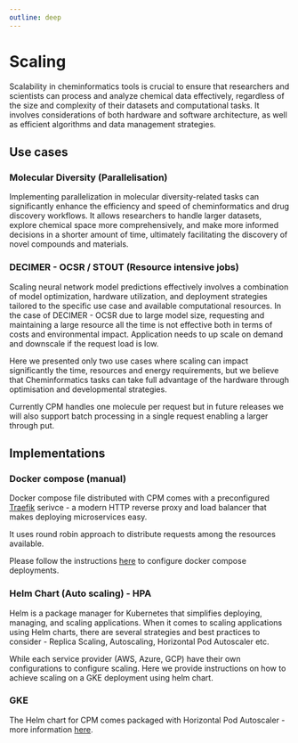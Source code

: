 ```yaml
---
outline: deep
---
```


# Scaling 

Scalability in cheminformatics tools is crucial to ensure that researchers and scientists can process and analyze chemical data effectively, regardless of the size and complexity of their datasets and computational tasks. It involves considerations of both hardware and software architecture, as well as efficient algorithms and data management strategies.

## Use cases

### Molecular Diversity (Parallelisation)

Implementing parallelization in molecular diversity-related tasks can significantly enhance the efficiency and speed of cheminformatics and drug discovery workflows. It allows researchers to handle larger datasets, explore chemical space more comprehensively, and make more informed decisions in a shorter amount of time, ultimately facilitating the discovery of novel compounds and materials.

### DECIMER - OCSR / STOUT (Resource intensive jobs)

Scaling neural network model predictions effectively involves a combination of model optimization, hardware utilization, and deployment strategies tailored to the specific use case and available computational resources. In the case of DECIMER - OCSR due to large model size, requesting and maintaining a large resource all the time is not effective both in terms of costs and environmental impact. Application needs to up scale on demand and downscale if the request load is low.

Here we presented only two use cases where scaling can impact significantly the time, resources and energy requirements, but we believe that Cheminformatics tasks can take full advantage of the hardware through optimisation and developmental strategies.

Currently CPM handles one molecule per request but in future releases we will also support batch processing in a single request enabling a larger through put. 

## Implementations

### Docker compose (manual)

Docker compose file distributed with CPM comes with a preconfigured [Traefik](https://github.com/traefik/traefik) serivce - a modern HTTP reverse proxy and load balancer that makes deploying microservices easy.

It uses round robin approach to distribute requests among the resources available.

Please follow the instructions [here](/docker.html#scaling) to configure docker compose deployments.

### Helm Chart (Auto scaling) - HPA

Helm is a package manager for Kubernetes that simplifies deploying, managing, and scaling applications. When it comes to scaling applications using Helm charts, there are several strategies and best practices to consider - Replica Scaling, Autoscaling, Horizontal Pod Autoscaler etc.

While each service provider (AWS, Azure, GCP) have their own configurations to configure scaling. Here we provide instructions on how to achieve scaling on a GKE deployment using helm chart.

### GKE

The Helm chart for CPM comes packaged with Horizontal Pod Autoscaler - more information [here](/cluster-deployment.html#scaling).





